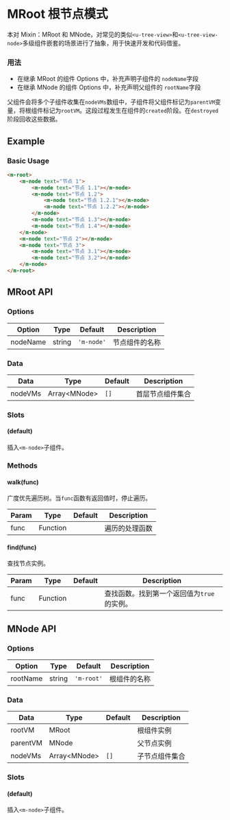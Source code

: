 <!-- 该 README.md 根据 api.yaml 和 docs/*.md 自动生成，为了方便在 GitHub 和 NPM 上查阅。如需修改，请查看源文件 -->

# MRoot 根节点模式

本对 Mixin：MRoot 和 MNode，对常见的类似`<u-tree-view>`和`<u-tree-view-node>`多级组件嵌套的场景进行了抽象，用于快速开发和代码借鉴。

### 用法

- 在继承 MRoot 的组件 Options 中，补充声明子组件的 `nodeName`字段
- 在继承 MNode 的组件 Options 中，补充声明父组件的 `rootName`字段

父组件会将多个子组件收集在`nodeVMs`数组中，子组件将父组件标记为`parentVM`变量，将根组件标记为`rootVM`。这段过程发生在组件的`created`阶段。在`destroyed`阶段回收这些数据。

## Example
### Basic Usage

``` html
<m-root>
    <m-node text="节点 1">
        <m-node text="节点 1.1"></m-node>
        <m-node text="节点 1.2">
            <m-node text="节点 1.2.1"></m-node>
            <m-node text="节点 1.2.2"></m-node>
        </m-node>
        <m-node text="节点 1.3"></m-node>
        <m-node text="节点 1.4"></m-node>
    </m-node>
    <m-node text="节点 2"></m-node>
    <m-node text="节点 3">
        <m-node text="节点 3.1"></m-node>
        <m-node text="节点 3.2"></m-node>
    </m-node>
</m-root>
```

## MRoot API
### Options

| Option | Type | Default | Description |
| ------ | ---- | ------- | ----------- |
| nodeName | string | `'m-node'` | 节点组件的名称 |

### Data

| Data | Type | Default | Description |
| ---- | ---- | ------- | ----------- |
| nodeVMs | Array\<MNode\> | `[]` | 首层节点组件集合 |

### Slots

#### (default)

插入`<m-node>`子组件。

### Methods

#### walk(func)

广度优先遍历树。当`func`函数有返回值时，停止遍历。

| Param | Type | Default | Description |
| ----- | ---- | ------- | ----------- |
| func | Function |  | 遍历的处理函数 |

#### find(func)

查找节点实例。

| Param | Type | Default | Description |
| ----- | ---- | ------- | ----------- |
| func | Function |  | 查找函数。找到第一个返回值为`true`的实例。 |

## MNode API
### Options

| Option | Type | Default | Description |
| ------ | ---- | ------- | ----------- |
| rootName | string | `'m-root'` | 根组件的名称 |

### Data

| Data | Type | Default | Description |
| ---- | ---- | ------- | ----------- |
| rootVM | MRoot |  | 根组件实例 |
| parentVM | MNode |  | 父节点实例 |
| nodeVMs | Array\<MNode\> | `[]` | 子节点组件集合 |

### Slots

#### (default)

插入`<m-node>`子组件。

